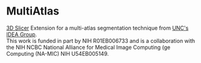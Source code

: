 MultiAtlas
==========

[3D Slicer][Slicer] Extension for a multi-atlas segmentation technique from [UNC's IDEA Group][IDEAgroup].  
This work is funded in part by NIH R01EB006733 and is a collaboration with the NIH NCBC National Alliance 
for Medical Image Computing (ge Computing (NA-MIC) NIH U54EB005149.

[Slicer]: http://www.slicer.org "3D Slicer" 
[IDEAgroup]: http://www.med.unc.edu/bric/ideagroup "UNC IDEA Group"
